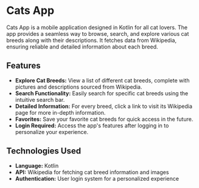 # Cats App

Cats App is a mobile application designed in Kotlin for all cat lovers. The app provides a seamless way to browse, search, and explore various cat breeds along with their descriptions. It fetches data from Wikipedia, ensuring reliable and detailed information about each breed.

## Features

- **Explore Cat Breeds:** View a list of different cat breeds, complete with pictures and descriptions sourced from Wikipedia.
- **Search Functionality:** Easily search for specific cat breeds using the intuitive search bar.
- **Detailed Information:** For every breed, click a link to visit its Wikipedia page for more in-depth information.
- **Favorites:** Save your favorite cat breeds for quick access in the future.
- **Login Required:** Access the app's features after logging in to personalize your experience.

## Technologies Used

- **Language:** Kotlin
- **API:** Wikipedia for fetching cat breed information and images
- **Authentication:** User login system for a personalized experience
